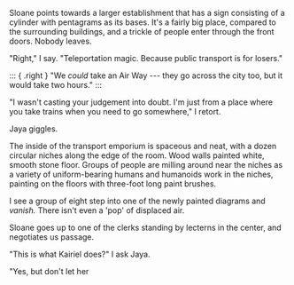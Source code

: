 Sloane points towards a larger establishment that has a sign consisting of a cylinder
with pentagrams as its bases. It's a fairly big place, compared to the surrounding
buildings, and a trickle of people enter through the front doors. Nobody leaves.

"Right," I say. "Teleportation magic. Because public transport is for losers."

::: { .right }
"We _could_ take an Air Way --- they go across the city too, but it would take
two hours."
:::

"I wasn't casting your judgement into doubt. I'm just from a place where you take
trains when you need to go somewhere," I retort.

Jaya giggles.

The inside of the transport emporium is spaceous and neat, with a dozen circular niches along
the edge of the room. Wood walls painted white, smooth stone floor. Groups of people are milling
around near the niches as a variety of uniform-bearing humans and humanoids work in the niches,
painting on the floors with three-foot long paint brushes.

I see a group of eight step into one of the newly painted diagrams and _vanish._ There isn't
even a 'pop' of displaced air.

Sloane goes up to one of the clerks standing by lecterns in the center, and negotiates us
passage.

"This is what Kairiel does?" I ask Jaya.

"Yes, but don't let her 
